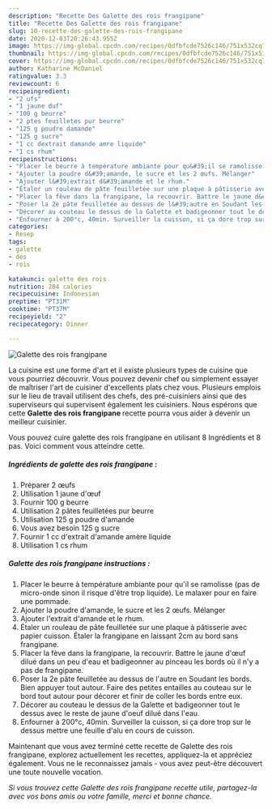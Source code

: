 ```yaml
---
description: "Recette Des Galette des rois frangipane"
title: "Recette Des Galette des rois frangipane"
slug: 10-recette-des-galette-des-rois-frangipane
date: 2020-12-03T20:26:43.955Z
image: https://img-global.cpcdn.com/recipes/0dfbfcde7526c146/751x532cq70/galette-des-rois-frangipane-photo-principale-de-la-recette.jpg
thumbnail: https://img-global.cpcdn.com/recipes/0dfbfcde7526c146/751x532cq70/galette-des-rois-frangipane-photo-principale-de-la-recette.jpg
cover: https://img-global.cpcdn.com/recipes/0dfbfcde7526c146/751x532cq70/galette-des-rois-frangipane-photo-principale-de-la-recette.jpg
author: Katharine McDaniel
ratingvalue: 3.3
reviewcount: 6
recipeingredient:
- "2 ufs"
- "1 jaune duf"
- "100 g beurre"
- "2 ptes feuilletes pur beurre"
- "125 g poudre damande"
- "125 g sucre"
- "1 cc dextrait damande amre liquide"
- "1 cs rhum"
recipeinstructions:
- "Placer le beurre à température ambiante pour qu&#39;il se ramolisse (pas de micro-onde sinon il risque d&#39;être trop liquide). Le malaxer pour en faire une pommade."
- "Ajouter la poudre d&#39;amande, le sucre et les 2 œufs. Mélanger"
- "Ajouter l&#39;extrait d&#39;amande et le rhum."
- "Étaler un rouleau de pâte feuilletée sur une plaque à pâtisserie avec papier cuisson. Étaler la frangipane en laissant 2cm au bord sans frangipane."
- "Placer la fève dans la frangipane, la recouvrir. Battre le jaune d&#39;œuf dilué dans un peu d&#39;eau et badigeonner au pinceau les bords où il n&#39;y a pas de frangipane."
- "Poser la 2e pâte feuilletée au dessus de l&#39;autre en Soudant les bords. Bien appuyer tout autour. Faire des petites entailles au couteau sur le bord tout autour pour décorer et finir de coller les bords entre eux."
- "Décorer au couteau le dessus de la Galette et badigeonner tout le dessus avec le reste de jaune d&#39;oeuf dilué dans l&#39;eau."
- "Enfourner à 200°c, 40min. Surveiller la cuisson, si ça dore trop sur le dessus mettre une feuille d&#39;alu en cours de cuisson."
categories:
- Resep
tags:
- galette
- des
- rois

katakunci: galette des rois 
nutrition: 284 calories
recipecuisine: Indonesian
preptime: "PT31M"
cooktime: "PT37M"
recipeyield: "2"
recipecategory: Dinner

---
```



![Galette des rois frangipane](https://img-global.cpcdn.com/recipes/0dfbfcde7526c146/751x532cq70/galette-des-rois-frangipane-photo-principale-de-la-recette.jpg)

La cuisine est une forme d'art et il existe plusieurs types de cuisine que vous pourriez découvrir. Vous pouvez devenir chef ou simplement essayer de maîtriser l'art de cuisiner d'excellents plats chez vous. Plusieurs emplois sur le lieu de travail utilisent des chefs, des pré-cuisiniers ainsi que des superviseurs qui supervisent également les cuisiniers. Nous espérons que cette <strong> Galette des rois frangipane </strong> recette pourra vous aider à devenir un meilleur cuisinier.

<!--inarticleads1-->

Vous pouvez cuire galette des rois frangipane en utilisant 8 Ingrédients et 8 pas. Voici comment vous atteindre cette.

##### Ingrédients de galette des rois frangipane :

1. Préparer 2 œufs
1. Utilisation 1 jaune d&#39;œuf
1. Fournir 100 g beurre
1. Utilisation 2 pâtes feuilletées pur beurre
1. Utilisation 125 g poudre d&#39;amande
1. Vous avez besoin 125 g sucre
1. Fournir 1 cc d&#39;extrait d&#39;amande amère liquide
1. Utilisation 1 cs rhum




<!--inarticleads2-->

##### Galette des rois frangipane instructions :

1. Placer le beurre à température ambiante pour qu&#39;il se ramolisse (pas de micro-onde sinon il risque d&#39;être trop liquide). Le malaxer pour en faire une pommade.
1. Ajouter la poudre d&#39;amande, le sucre et les 2 œufs. Mélanger
1. Ajouter l&#39;extrait d&#39;amande et le rhum.
1. Étaler un rouleau de pâte feuilletée sur une plaque à pâtisserie avec papier cuisson. Étaler la frangipane en laissant 2cm au bord sans frangipane.
1. Placer la fève dans la frangipane, la recouvrir. Battre le jaune d&#39;œuf dilué dans un peu d&#39;eau et badigeonner au pinceau les bords où il n&#39;y a pas de frangipane.
1. Poser la 2e pâte feuilletée au dessus de l&#39;autre en Soudant les bords. Bien appuyer tout autour. Faire des petites entailles au couteau sur le bord tout autour pour décorer et finir de coller les bords entre eux.
1. Décorer au couteau le dessus de la Galette et badigeonner tout le dessus avec le reste de jaune d&#39;oeuf dilué dans l&#39;eau.
1. Enfourner à 200°c, 40min. Surveiller la cuisson, si ça dore trop sur le dessus mettre une feuille d&#39;alu en cours de cuisson.




<!--inarticleads1-->

<p>
Maintenant que vous avez terminé cette recette de Galette des rois frangipane, explorez actuellement les recettes, appliquez-la et appréciez également. Vous ne le reconnaissez jamais - vous avez peut-être découvert une toute nouvelle vocation.
</p>

<p>
<i>Si vous trouvez cette Galette des rois frangipane recette utile, partagez-la avec vos bons amis ou votre famille, merci et bonne chance.</i>
</p>
